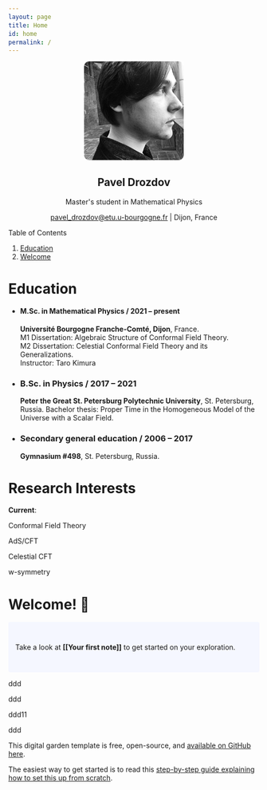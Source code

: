 ```yaml
---
layout: page
title: Home 
id: home
permalink: /
---
```

<p align="center"> 
<img src="https://raw.githubusercontent.com/senseofeternity/drozdov/master/_pages/image-2.png" alt="photo" width="200"/> <br/>
<center>
<h2> Pavel Drozdov </h2>   
<p> Master's student in Mathematical Physics </p>  
<a href="mailto:pavel_drozdov@etu.u-bourgogne.fr">pavel_drozdov@etu.u-bourgogne.fr</a> | Dijon, France  
</center> 
</p> 

Table of Contents
1. [Education](#Education)
2. [Welcome](#Welcome)

# Education 
- #### M.Sc. in Mathematical Physics / 2021 – present
	**Université Bourgogne Franche-Comté, Dijon**, France. <br>
	M1 Dissertation: Algebraic Structure of Conformal Field Theory. <br>
	M2 Dissertation: Celestial Conformal Field Theory and its Generalizations.<br>
	Instructor: Taro Kimura
* ### B.Sc. in Physics / 2017 – 2021
	**Peter the Great St. Petersburg Polytechnic University**, St. Petersburg, Russia.
	Bachelor thesis: Proper Time in the Homogeneous Model of the Universe with a Scalar Field.
* ### Secondary general education / 2006 – 2017
	**Gymnasium #498**, St. Petersburg, Russia.


# Research Interests
**Current**: <p id="ip2"> Conformal Field Theory </p>
<p id="ip2"> AdS/CFT </p>  
<p id="ip2"> Celestial CFT</p> 
<p id="ip4"> w-symmetry </p>

# Welcome! 🌱

<p style="padding: 3em 1em; background: #f5f7ff; border-radius: 4px;">
  Take a look at <span style="font-weight: bold">[[Your first note]]</span> to get started on your exploration.
</p>

<p id="ip2"> ddd </p> <p id="ip2"> ddd </p>  <p id="ip2"> ddd11 </p> <p id="ip4"> ddd </p>



This digital garden template is free, open-source, and [available on GitHub here](https://github.com/maximevaillancourt/digital-garden-jekyll-template).

The easiest way to get started is to read this [step-by-step guide explaining how to set this up from scratch](https://maximevaillancourt.com/blog/setting-up-your-own-digital-garden-with-jekyll).

<style>
  .wrapper {
    max-width: 46em;
  }
</style>
